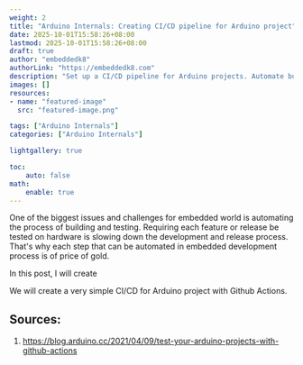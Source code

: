 ```yaml
---
weight: 2
title: "Arduino Internals: Creating CI/CD pipeline for Arduino project"
date: 2025-10-01T15:58:26+08:00
lastmod: 2025-10-01T15:58:26+08:00
draft: true
author: "embeddedk8"
authorLink: "https://embeddedk8.com"
description: "Set up a CI/CD pipeline for Arduino projects. Automate builds, testing, and deployment using Arduino CLI and GitHub Actions"
images: []
resources:
- name: "featured-image"
  src: "featured-image.png"

tags: ["Arduino Internals"]
categories: ["Arduino Internals"]

lightgallery: true

toc:
    auto: false
math:
    enable: true
---
```




One of the biggest issues and challenges for embedded world is automating the process of
building and testing. Requiring each feature or release be tested on hardware is slowing down the 
development and release process. That's why each step that can be automated in embedded development
process is of price of gold.

In this post, I will create 

We will create a very simple CI/CD for Arduino project with Github Actions.




## Sources:
1. https://blog.arduino.cc/2021/04/09/test-your-arduino-projects-with-github-actions